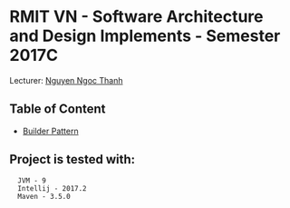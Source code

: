 # RMIT VN - Software Architecture and Design Implements - Semester 2017C

Lecturer: [Nguyen Ngoc Thanh](https://github.com/thanhnew2001)

## Table of Content
- [Builder Pattern](src/main/java/practice/builder/README.md)

## Project is tested with:

```Text
  JVM - 9
  Intellij - 2017.2
  Maven - 3.5.0
```
